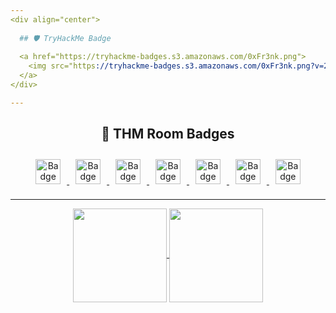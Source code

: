 ```yaml
---
<div align="center">
  
  ## 🛡️ TryHackMe Badge
  
  <a href="https://tryhackme-badges.s3.amazonaws.com/0xFr3nk.png">
    <img src="https://tryhackme-badges.s3.amazonaws.com/0xFr3nk.png?v=2" alt="TryHackMe Badge di 0xFr3nk" style="border: 0;" />
  </a>
</div>

---
```

<div align="center">

  ## 🏅 THM Room Badges

</div>

<div align="center">
  <a href="https://assets.tryhackme.com/room-badges/edf574a9fc2719ecf3abfafa5fb53d89.png">
    <img src="https://assets.tryhackme.com/img/badges/networkfundamentals.svg" alt="Badge Networking Nerd" width="40" style="margin: 10px; border: 0;"/>
  </a>
  
  <a href="https://assets.tryhackme.com/room-badges/73c23cf1c9ecd8277cae9256b3d0a7ec.png">
    <img src="https://assets.tryhackme.com/img/badges/webbed.svg" alt="Badge Webbed" width="40" style="margin: 10px; border: 0;"/>
  </a>

  <a href="https://assets.tryhackme.com/room-badges/bcde64f41e425a4ffc15f6cab4c5b7ad.png">
    <img src="https://assets.tryhackme.com/img/badges/howthewebworks.svg" alt="Badge World Wide Web" width="40" style="margin: 10px; border: 0;"/>
  </a>

  <a href="https://assets.tryhackme.com/room-badges/e9a1f8442f282ea6ca86ead210150c62.png">
    <img src="https://assets.tryhackme.com/img/badges/linux.svg" alt="Badge cat linux.txt" width="40" style="margin: 10px; border: 0;"/>
  </a>

  <a href="https://assets.tryhackme.com/room-badges/13459cada1bfb30e0ccf9051a7a745e3.png">
    <img src="https://assets.tryhackme.com/img/badges/streak7.svg" alt="Badge 7 Day Streak" width="40" style="margin: 10px; border: 0;"/>
  </a>

  <a href="https://assets.tryhackme.com/room-badges/37d42beb92697a0ba87baea699f98005.png">
    <img src="https://assets.tryhackme.com/img/badges/metasploit.svg" alt="Badge Metasploitable" width="40" style="margin: 10px;  border: 0; ""/>
  </a>

  <a href="https://assets.tryhackme.com/room-badges/98c2ad830d9f2ff975712894746cd4b5.png">
    <img src="https://assets.tryhackme.com/img/badges/blue.svg" alt="Badge Blue" width="40" style="margin: 10px; border: 0;"/>
  </a>
</div>

---
<div align="center">
<a href="https://github.com/anuraghazra/github-readme-stats">
  <img height=150 align="center" src="https://github-readme-stats.vercel.app/api?username=0xfr3nk&show_icons=true&title_color=ff6e96&icon_color=79dafa&text_color=f8f8f2&bg_color=282a36" />
</a>

<a href="https://github.com/anuraghazra/convoychat">
  <img height=150 align="center" src="https://github-readme-stats.vercel.app/api/top-langs?username=0xfr3nk&show_icons=true&title_color=ff6e96&icon_color=79dafa&text_color=f8f8f2&bg_color=282a36&layout=compact&langs_count=8&card_width=320" />
</a>
</div>

<!--
## 📜 THM Certifications

### 🧠 Pre-Security

<p align="left">
  <a href="https://tryhackme-certificates.s3-eu-west-1.amazonaws.com/THM-VSPWI1JDVU.pdf">
    <img src="https://github.com/francesco-rinald1/My-Certification-Journey/blob/main/THM-Certificates/THM-PreSecurity.png" alt="Certificato Pre-Security" width="300" style="margin: 10px; border: 0;"/>
  </a>
</p>

---
-->
